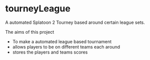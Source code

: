 # tourneyLeague
A automated Splatoon 2 Tourney based around certain league sets.

The aims of this project
- To make a automated league based tournament
- allows players to be on different teams each around
- stores the players and teams scores
